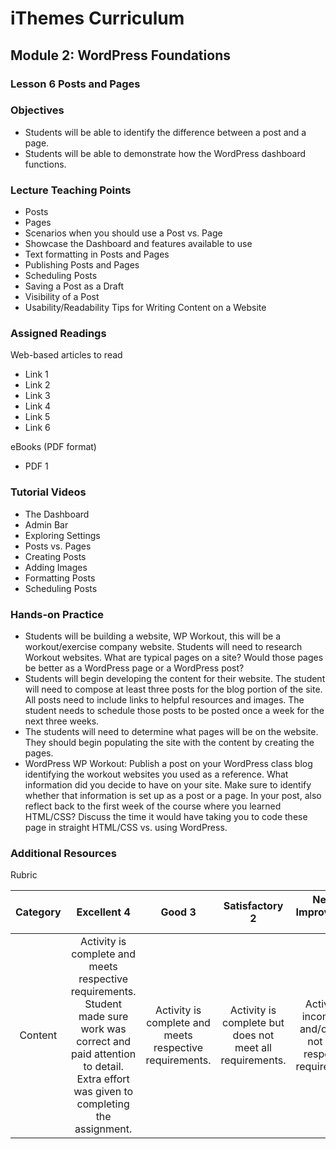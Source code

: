 iThemes Curriculum
==================

Module 2: WordPress Foundations
--------------------------

### Lesson 6 Posts and Pages

### Objectives

* Students will be able to identify the difference between a post and a page.
* Students will be able to demonstrate how the WordPress dashboard functions.

### Lecture Teaching Points

- Posts
- Pages
- Scenarios when you should use a Post vs. Page
- Showcase the Dashboard and features available to use
- Text formatting in Posts and Pages
- Publishing Posts and Pages
- Scheduling Posts
- Saving a Post as a Draft
- Visibility of a Post
- Usability/Readability Tips for Writing Content on a Website

### Assigned Readings

Web-based articles to read

* Link 1
* Link 2
* Link 3
* Link 4
* Link 5
* Link 6

eBooks (PDF format)

* PDF 1

### Tutorial Videos

* The Dashboard
* Admin Bar
* Exploring Settings
* Posts vs. Pages
* Creating Posts
* Adding Images
* Formatting Posts
* Scheduling Posts

### Hands-on Practice

* Students will be building a website, WP Workout, this will be a workout/exercise company website. Students will need to research Workout websites. What are typical pages on a site? Would those pages be better as a WordPress page or a WordPress post?
* Students will begin developing the content for their website. The student will need to compose at least three posts for the blog portion of the site. All posts need to include links to helpful resources and images. The student needs to schedule those posts to be posted once a week for the next three weeks.
* The students will need to determine what pages will be on the website. They should begin populating the site with the content by creating the pages.
* WordPress WP Workout: Publish a post on your WordPress class blog identifying the workout websites you used as a reference. What information did you decide to have on your site. Make sure to identify whether that information is set up as a post or a page. In your post, also reflect back to the first week of the course where you learned HTML/CSS? Discuss the time it would have taking you to code these page in straight HTML/CSS vs. using WordPress.

### Additional Resources

Rubric

| **Category** | **Excellent 4** | **Good 3** | **Satisfactory 2** | **Needs Improvement 1** | **Points Received** |
|:------------:|:---------------:|:----------:|:------------------:|:-----------:|:------------:|
| Content | Activity is complete and meets respective requirements. Student made sure work was correct and paid attention to detail. Extra effort was given to completing the assignment. | Activity is complete and meets respective requirements. | Activity is complete but does not meet all requirements. | Activity is incomplete and/or does not meet respective requirements. | |
